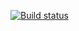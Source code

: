 [![Build status](https://ci.appveyor.com/api/projects/status/h2euo25x98m45l3x?svg=true)](https://ci.appveyor.com/project/EvoArs/autotesting-05-02)